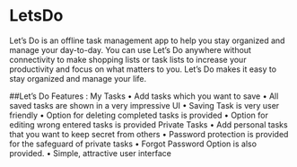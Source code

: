 # LetsDo
Let’s Do is an offline task management app to help you stay organized and manage your day-to-day. You can use Let’s Do anywhere without connectivity to make shopping lists or task lists to increase your productivity and focus on what matters to you. Let’s Do makes it easy to stay organized and manage your life.

##Let’s Do Features :
My Tasks
• Add tasks which you want to save
• All saved tasks are shown in a very impressive UI
• Saving Task is very user friendly
• Option for deleting completed tasks is provided
• Option for editing wrong entered tasks is provided
Private Tasks
• Add personal tasks that you want to keep secret from others
• Password protection is provided for the safeguard of private tasks
• Forgot Password Option is also provided.
• Simple, attractive user interface
